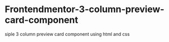 # Frontendmentor-3-column-preview-card-component
siple 3 column preview card component using html and css
